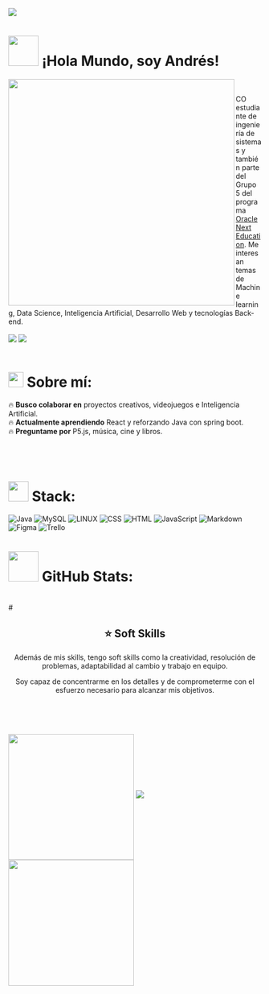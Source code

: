 [![](https://visitcount.itsvg.in/api?id=joshuaFrias95&label=Eres%20la%20visita%20%23&color=12&icon=5&pretty=true)](https://visitcount.itsvg.in)
# <img height="60" src="https://media.giphy.com/media/uM0QzrHWSDr4KwbC3v/giphy.gif"/> ¡Hola Mundo, soy Andrés!
<img align="left" height="450" src="https://media.giphy.com/media/fTz2gJRh37GpDaiiyD/giphy.gif" />
<br>

 CO estudiante de ingeniería de sistemas y también parte del Grupo 5 del programa <a href="https://www.oracle.com/mx/education/oracle-next-education/">Oracle Next Education</a>. Me interesan temas de Machine learning, Data Science, Inteligencia Artificial, Desarrollo Web y tecnologías Back-end.
 <br>
 <br>
 <a target="_blank" href="https://www.linkedin.com/in/andres-valencia-arenas/"><img src="https://img.shields.io/badge/-LinkedIn-0077B5?style=for-the-badge&logo=Linkedin&logoColor=white"></img></a>
<a target="_blank" href="mailto:rappdvvalencia@gmail.com"><img src="https://img.shields.io/badge/-Gmail-D14836?style=for-the-badge&logo=Gmail&logoColor=white"></img></a>
 <br>
 <br>
 # <img height="30" src="https://media.giphy.com/media/3osxYhj4VNwxHdlE9G/giphy.gif"/> Sobre mí:
🔥 **Busco colaborar en** proyectos creativos, videojuegos e Inteligencia Artificial.
<br>
🔥 **Actualmente aprendiendo** React y reforzando Java con spring boot.
<br>
🔥 **Preguntame por** P5.js, música, cine y libros.
<br>
 <br>
 <br>
 <br>

# <img height="40" src="https://media.giphy.com/media/cM2jGL4t1azcHV83Ba/giphy.gif"/> Stack:
![Java](https://img.shields.io/badge/java-%23ED8B00.svg?style=for-the-badge&logo=java&logoColor=white)
![MySQL](https://img.shields.io/badge/MYSQL-00758F?logo=MYSQL&logoColor=FFFFFF&style=for-the-badge)
![LINUX](https://img.shields.io/badge/Linux-FCC624?style=for-the-badge&logo=linux&logoColor=black) 
![CSS](https://img.shields.io/badge/css3-%231572B6.svg?style=for-the-badge&logo=css3&logoColor=white)
![HTML](https://img.shields.io/badge/html5-%23E34F26.svg?style=for-the-badge&logo=html5&logoColor=white) 
![JavaScript](https://img.shields.io/badge/javascript-%23323330.svg?style=for-the-badge&logo=javascript&logoColor=%23F7DF1E) 
![Markdown](https://img.shields.io/badge/markdown-%23000000.svg?style=for-the-badge&logo=markdown&logoColor=white)  
![Figma](https://img.shields.io/badge/figma-%23F24E1E.svg?style=for-the-badge&logo=figma&logoColor=white)
![Trello](https://img.shields.io/badge/Trello-%23026AA7.svg?style=for-the-badge&logo=Trello&logoColor=white)
<br>
# <img height="60" src="https://media.giphy.com/media/GfGva4vGq4qNsUf4N9/giphy.gif"/> GitHub Stats:
<br>
# <h2 align="center">⭐ Soft Skills</h2>
<p align="center">Además de mis skills, tengo soft skills como la creatividad, resolución de problemas, adaptabilidad al cambio y trabajo en equipo.</p>
<p align="center">Soy capaz de concentrarme en los detalles y de comprometerme con el esfuerzo necesario para alcanzar mis objetivos.</p>
<br>

<br>
<br>

<img height="250" align="center" src="https://media.giphy.com/media/chOyZePGEHDoTSY2CA/giphy.gif" />   ![](https://github-readme-stats.vercel.app/api/top-langs/?username=joshuaFrias95&theme=radical&hide_border=true&include_all_commits=true&count_private=false&layout=compact) <img height="250" align="center" src="https://media.giphy.com/media/chOyZePGEHDoTSY2CA/giphy.gif" />

